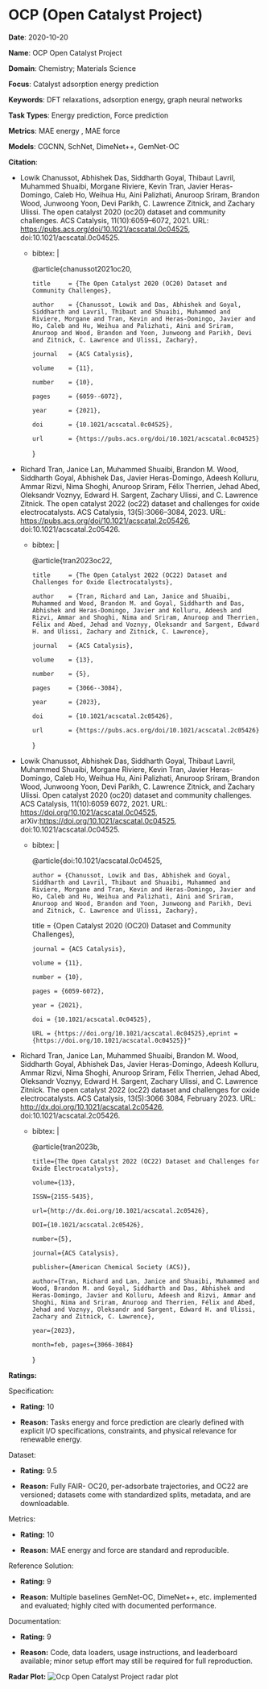 # OCP (Open Catalyst Project)


**Date**: 2020-10-20


**Name**: OCP  Open Catalyst Project 


**Domain**: Chemistry; Materials Science


**Focus**: Catalyst adsorption energy prediction


**Keywords**: DFT relaxations, adsorption energy, graph neural networks


**Task Types**: Energy prediction, Force prediction


**Metrics**: MAE  energy , MAE  force 


**Models**: CGCNN, SchNet, DimeNet++, GemNet-OC


**Citation**:


- Lowik Chanussot, Abhishek Das, Siddharth Goyal, Thibaut Lavril, Muhammed Shuaibi, Morgane Riviere, Kevin Tran, Javier Heras-Domingo, Caleb Ho, Weihua Hu, Aini Palizhati, Anuroop Sriram, Brandon Wood, Junwoong Yoon, Devi Parikh, C. Lawrence Zitnick, and Zachary Ulissi. The open catalyst 2020 (oc20) dataset and community challenges. ACS Catalysis, 11(10):6059–6072, 2021. URL: https://pubs.acs.org/doi/10.1021/acscatal.0c04525, doi:10.1021/acscatal.0c04525.

  - bibtex: |

      @article{chanussot2021oc20,

        title     = {The Open Catalyst 2020 (OC20) Dataset and Community Challenges},

        author    = {Chanussot, Lowik and Das, Abhishek and Goyal, Siddharth and Lavril, Thibaut and Shuaibi, Muhammed and Riviere, Morgane and Tran, Kevin and Heras-Domingo, Javier and Ho, Caleb and Hu, Weihua and Palizhati, Aini and Sriram, Anuroop and Wood, Brandon and Yoon, Junwoong and Parikh, Devi and Zitnick, C. Lawrence and Ulissi, Zachary},

        journal   = {ACS Catalysis},

        volume    = {11},

        number    = {10},

        pages     = {6059--6072},

        year      = {2021},

        doi       = {10.1021/acscatal.0c04525},

        url       = {https://pubs.acs.org/doi/10.1021/acscatal.0c04525}

      }

- Richard Tran, Janice Lan, Muhammed Shuaibi, Brandon M. Wood, Siddharth Goyal, Abhishek Das, Javier Heras-Domingo, Adeesh Kolluru, Ammar Rizvi, Nima Shoghi, Anuroop Sriram, Félix Therrien, Jehad Abed, Oleksandr Voznyy, Edward H. Sargent, Zachary Ulissi, and C. Lawrence Zitnick. The open catalyst 2022 (oc22) dataset and challenges for oxide electrocatalysts. ACS Catalysis, 13(5):3066–3084, 2023. URL: https://pubs.acs.org/doi/10.1021/acscatal.2c05426, doi:10.1021/acscatal.2c05426.

  - bibtex: |

      @article{tran2023oc22,

        title     = {The Open Catalyst 2022 (OC22) Dataset and Challenges for Oxide Electrocatalysts},

        author    = {Tran, Richard and Lan, Janice and Shuaibi, Muhammed and Wood, Brandon M. and Goyal, Siddharth and Das, Abhishek and Heras-Domingo, Javier and Kolluru, Adeesh and Rizvi, Ammar and Shoghi, Nima and Sriram, Anuroop and Therrien, Félix and Abed, Jehad and Voznyy, Oleksandr and Sargent, Edward H. and Ulissi, Zachary and Zitnick, C. Lawrence},

        journal   = {ACS Catalysis},

        volume    = {13},

        number    = {5},

        pages     = {3066--3084},

        year      = {2023},

        doi       = {10.1021/acscatal.2c05426},

        url       = {https://pubs.acs.org/doi/10.1021/acscatal.2c05426}

      }

- Lowik Chanussot, Abhishek Das, Siddharth Goyal, Thibaut Lavril, Muhammed Shuaibi, Morgane Riviere, Kevin Tran, Javier Heras-Domingo, Caleb Ho, Weihua Hu, Aini Palizhati, Anuroop Sriram, Brandon Wood, Junwoong Yoon, Devi Parikh, C. Lawrence Zitnick, and Zachary Ulissi. Open catalyst 2020 (oc20) dataset and community challenges. ACS Catalysis, 11(10):6059 6072, 2021. URL: https://doi.org/10.1021/acscatal.0c04525, arXiv:https://doi.org/10.1021/acscatal.0c04525, doi:10.1021/acscatal.0c04525.

  - bibtex: |

      @article{doi:10.1021/acscatal.0c04525,

        author = {Chanussot, Lowik and Das, Abhishek and Goyal, Siddharth and Lavril, Thibaut and Shuaibi, Muhammed and Riviere, Morgane and Tran, Kevin and Heras-Domingo, Javier and Ho, Caleb and Hu, Weihua and Palizhati, Aini and Sriram, Anuroop and Wood, Brandon and Yoon, Junwoong and Parikh, Devi and Zitnick, C. Lawrence and Ulissi, Zachary},

      title = {Open Catalyst 2020 (OC20) Dataset and Community Challenges},

        journal = {ACS Catalysis},

        volume = {11},

        number = {10},

        pages = {6059-6072},

        year = {2021},

        doi = {10.1021/acscatal.0c04525},

        URL = {https://doi.org/10.1021/acscatal.0c04525},eprint = {https://doi.org/10.1021/acscatal.0c04525}}"

- Richard Tran, Janice Lan, Muhammed Shuaibi, Brandon M. Wood, Siddharth Goyal, Abhishek Das, Javier Heras-Domingo, Adeesh Kolluru, Ammar Rizvi, Nima Shoghi, Anuroop Sriram, Félix Therrien, Jehad Abed, Oleksandr Voznyy, Edward H. Sargent, Zachary Ulissi, and C. Lawrence Zitnick. The open catalyst 2022 (oc22) dataset and challenges for oxide electrocatalysts. ACS Catalysis, 13(5):3066 3084, February 2023. URL: http://dx.doi.org/10.1021/acscatal.2c05426, doi:10.1021/acscatal.2c05426.

  - bibtex: |

      @article{tran2023b,

        title={The Open Catalyst 2022 (OC22) Dataset and Challenges for Oxide Electrocatalysts},

        volume={13},

        ISSN={2155-5435},

        url={http://dx.doi.org/10.1021/acscatal.2c05426},

        DOI={10.1021/acscatal.2c05426},

        number={5},

        journal={ACS Catalysis},

        publisher={American Chemical Society (ACS)},

        author={Tran, Richard and Lan, Janice and Shuaibi, Muhammed and Wood, Brandon M. and Goyal, Siddharth and Das, Abhishek and Heras-Domingo, Javier and Kolluru, Adeesh and Rizvi, Ammar and Shoghi, Nima and Sriram, Anuroop and Therrien, Félix and Abed, Jehad and Voznyy, Oleksandr and Sargent, Edward H. and Ulissi, Zachary and Zitnick, C. Lawrence},

        year={2023},

        month=feb, pages={3066-3084} 

      }



**Ratings:**


Specification:


  - **Rating:** 10


  - **Reason:** Tasks  energy and force prediction  are clearly defined with explicit I/O specifications, constraints, and physical relevance for renewable energy. 


Dataset:


  - **Rating:** 9.5


  - **Reason:** Fully FAIR- OC20, per-adsorbate trajectories, and OC22 are versioned; datasets come with standardized splits, metadata, and are downloadable. 


Metrics:


  - **Rating:** 10


  - **Reason:** MAE  energy and force  are standard and reproducible. 


Reference Solution:


  - **Rating:** 9


  - **Reason:** Multiple baselines  GemNet-OC, DimeNet++, etc.  implemented and evaluated; highly cited with documented performance. 


Documentation:


  - **Rating:** 9


  - **Reason:** Code, data loaders, usage instructions, and leaderboard available; minor setup effort may still be required for full reproduction. 


**Radar Plot:**
 ![Ocp Open Catalyst Project radar plot](../../tex/images/ocp_open_catalyst_project_radar.png)